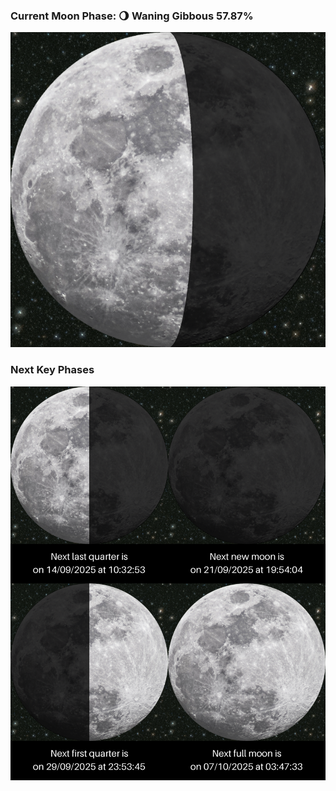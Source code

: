 ### Current Moon Phase: 🌖 Waning Gibbous 57.87%
![Moon Phase](moonphase.png)
### Next Key Phases
![Gallery](gallery.png)